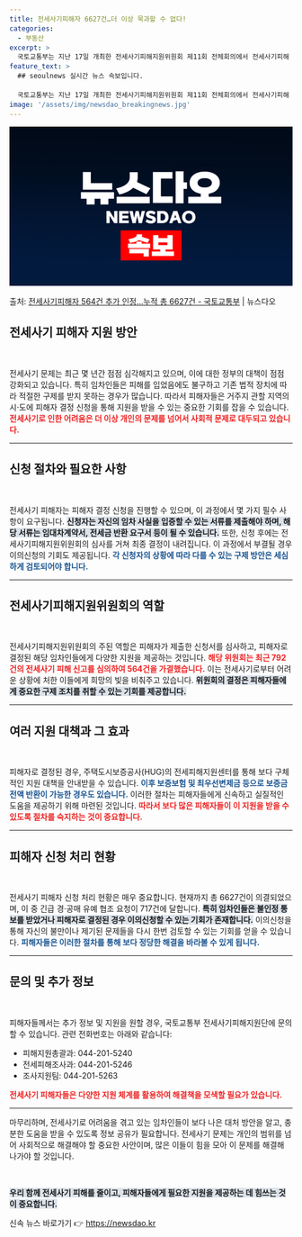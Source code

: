 ```yaml
---
title: 전세사기피해자 6627건…더 이상 묵과할 수 없다!
categories:
  - 부동산
excerpt: >
  국토교통부는 지난 17일 개최한 전세사기피해지원위원회 제11회 전체회의에서 전세사기피해 신고 792건을 심의…
feature_text: >
  ## seoulnews 실시간 뉴스 속보입니다.

  국토교통부는 지난 17일 개최한 전세사기피해지원위원회 제11회 전체회의에서 전세사기피해 신고 792건을 심의…
image: '/assets/img/newsdao_breakingnews.jpg'
---
```


![뉴스다오 속보](/assets/img/newsdao_breakingnews.jpg)

<p>출처: <a href="https://newsdao.kr/2197" rel="dofollow">전세사기피해자 564건 추가 인정…누적 총 6627건 - 국토교통부</a> | 뉴스다오</p>

<h2 data-ke-size="size26">전세사기 피해자 지원 방안</h2>

<p data-ke-size="size16">&nbsp;</p>

전세사기 문제는 최근 몇 년간 점점 심각해지고 있으며, 이에 대한 정부의 대책이 점점 강화되고 있습니다. 특히 임차인들은 피해를 입었음에도 불구하고 기존 법적 장치에 따라 적절한 구제를 받지 못하는 경우가 많습니다. 따라서 피해자들은 거주지 관할 지역의 시·도에 피해자 결정 신청을 통해 지원을 받을 수 있는 중요한 기회를 잡을 수 있습니다. <b><span style="color: #ee2323;">전세사기로 인한 어려움은 더 이상 개인의 문제를 넘어서 사회적 문제로 대두되고 있습니다.</span></b>

<hr>

<h2 data-ke-size="size26">신청 절차와 필요한 사항</h2>

<p data-ke-size="size16">&nbsp;</p>

전세사기 피해자는 피해자 결정 신청을 진행할 수 있으며, 이 과정에서 몇 가지 필수 사항이 요구됩니다. <b><span style="background-color: #21538527;">신청자는 자신의 임차 사실을 입증할 수 있는 서류를 제출해야 하며, 해당 서류는 임대차계약서, 전세금 반환 요구서 등이 될 수 있습니다.</span></b> 또한, 신청 후에는 전세사기피해지원위원회의 심사를 거쳐 최종 결정이 내려집니다. 이 과정에서 부결될 경우 이의신청의 기회도 제공됩니다. <b><span style="color: #1a5490;">각 신청자의 상황에 따라 다를 수 있는 구제 방안은 세심하게 검토되어야 합니다.</span></b>

<hr>

<h2 data-ke-size="size26">전세사기피해지원위원회의 역할</h2>

<p data-ke-size="size16">&nbsp;</p>

전세사기피해지원위원회의 주된 역할은 피해자가 제출한 신청서를 심사하고, 피해자로 결정된 해당 임차인들에게 다양한 지원을 제공하는 것입니다. <b><span style="color: #ee2323;">해당 위원회는 최근 792건의 전세사기 피해 신고를 심의하여 564건을 가결했습니다.</span></b> 이는 전세사기로부터 어려운 상황에 처한 이들에게 희망의 빛을 비춰주고 있습니다. <b><span style="background-color: #21538527;">위원회의 결정은 피해자들에게 중요한 구제 조치를 취할 수 있는 기회를 제공합니다.</span></b>

<hr>

<h2 data-ke-size="size26">여러 지원 대책과 그 효과</h2>

<p data-ke-size="size16">&nbsp;</p>

피해자로 결정된 경우, 주택도시보증공사(HUG)의 전세피해지원센터를 통해 보다 구체적인 지원 대책을 안내받을 수 있습니다. <b><span style="color: #1a5490;">이후 보증보험 및 최우선변제금 등으로 보증금 전액 반환이 가능한 경우도 있습니다.</span></b> 이러한 절차는 피해자들에게 신속하고 실질적인 도움을 제공하기 위해 마련된 것입니다. <b><span style="color: #ee2323;">따라서 보다 많은 피해자들이 이 지원을 받을 수 있도록 절차를 숙지하는 것이 중요합니다.</span></b>

<hr>

<h2 data-ke-size="size26">피해자 신청 처리 현황</h2>

<p data-ke-size="size16">&nbsp;</p>

전세사기 피해자 신청 처리 현황은 매우 중요합니다. 현재까지 총 6627건이 의결되었으며, 이 중 긴급 경·공매 유예 협조 요청이 717건에 달합니다. <b><span style="background-color: #21538527;">특히 임차인들은 불인정 통보를 받았거나 피해자로 결정된 경우 이의신청할 수 있는 기회가 존재합니다.</span></b> 이의신청을 통해 자신의 불만이나 제기된 문제들을 다시 한번 검토할 수 있는 기회를 얻을 수 있습니다. <b><span style="color: #1a5490;">피해자들은 이러한 절차를 통해 보다 정당한 해결을 바라볼 수 있게 됩니다.</span></b>

<hr>

<h2 data-ke-size="size26">문의 및 추가 정보</h2>

<p data-ke-size="size16">&nbsp;</p>

피해자들께서는 추가 정보 및 지원을 원할 경우, 국토교통부 전세사기피해지원단에 문의할 수 있습니다. 관련 전화번호는 아래와 같습니다:

<ul>
    <li>피해지원총괄과: 044-201-5240</li>
    <li>전세피해조사과: 044-201-5246</li>
    <li>조사지원팀: 044-201-5263</li>
</ul>

<b><span style="color: #ee2323;">전세사기 피해자들은 다양한 지원 체계를 활용하여 해결책을 모색할 필요가 있습니다.</span></b>

<hr>

<p data-ke-size="size16">마무리하며, 전세사기로 어려움을 겪고 있는 임차인들이 보다 나은 대처 방안을 알고, 충분한 도움을 받을 수 있도록 정보 공유가 필요합니다. 전세사기 문제는 개인의 범위를 넘어 사회적으로 해결해야 할 중요한 사안이며, 많은 이들이 힘을 모아 이 문제를 해결해 나가야 할 것입니다.</p>

<p data-ke-size="size16">&nbsp;</p>

<b><span style="background-color: #21538527;">우리 함께 전세사기 피해를 줄이고, 피해자들에게 필요한 지원을 제공하는 데 힘쓰는 것이 중요합니다.</span></b> 

신속 뉴스 바로가기 👉 <a href="https://newsdao.kr" rel="dofollow">https://newsdao.kr</a>


